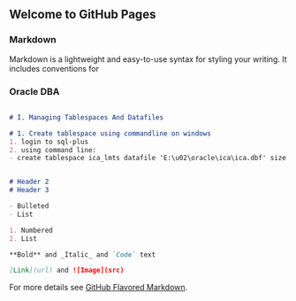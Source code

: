 ## Welcome to GitHub Pages
### Markdown

Markdown is a lightweight and easy-to-use syntax for styling your writing. It includes conventions for

### Oracle DBA
```markdown

# I. Managing Tablespaces And Datafiles

# 1. Create tablespace using commandline on windows
1. login to sql-plus
2. using command line:
- create tablespace ica_lmts datafile 'E:\u02\oracle\ica\ica.dbf' size 50m extent management local autoallocate;


# Header 2
# Header 3

- Bulleted
- List

1. Numbered
2. List

**Bold** and _Italic_ and `Code` text

[Link](url) and ![Image](src)
```

For more details see [GitHub Flavored Markdown](https://guides.github.com/features/mastering-markdown/).
